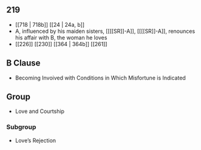 ## 219
- [[718 | 718b]] [[24 | 24a, b]] 
- A, influenced by his maiden sisters, [[[[SR]]-A]], [[[[SR]]-A]], renounces his affair with B, the woman he loves
- [[226]] [[230]] [[364 | 364b]] [[261]] 

## B Clause
- Becoming Invoived with Conditions in Which Misfortune is Indicated

## Group
- Love and Courtship

### Subgroup
- Love’s Rejection

